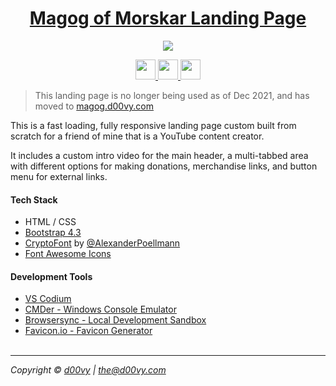 <h1 align="center">
  <a href="https://magog.d00vy.com">
    Magog of Morskar Landing Page
  </a>
</h1>

<p align="center">
  <a href="https://app.netlify.com/sites/magogofmorskar/deploys">
    <img src="https://api.netlify.com/api/v1/badges/f1fe4ea5-01d6-4d4d-853d-ecd94fe45df2/deploy-status">
  </a>
</p>

<p align="center">
  <a href= 'https://github.com/d00vy?tab=repositories&q=&type=&language=html&sort=' >
    <img width ='32px' src ='https://raw.githubusercontent.com/rahulbanerjee26/githubAboutMeGenerator/main/icons/html.svg'> 
  </a>
  <a href= 'https://github.com/d00vy?tab=repositories&q=&type=&language=css&sort=' >
    <img width ='32px' src ='https://raw.githubusercontent.com/rahulbanerjee26/githubAboutMeGenerator/main/icons/css.svg'>
  </a>
    <a href= 'https://github.com/d00vy?tab=repositories&q=&type=&language=bootstrap&sort=' >
    <img width ='32px' src ='https://raw.githubusercontent.com/rahulbanerjee26/githubAboutMeGenerator/main/icons/bootstrap.svg'>
  </a>
</p>

> This landing page is no longer being used as of Dec 2021, and has moved to [magog.d00vy.com](https://magog.d00vy.com/)

This is a fast loading, fully responsive landing page custom built from scratch for a friend of mine that is a YouTube content creator.

It includes a custom intro video for the main header, a multi-tabbed area with different options for making donations, merchandise links, and button menu for external links.

#### Tech Stack

- HTML / CSS
- [Bootstrap 4.3](https://blog.getbootstrap.com/2019/02/11/bootstrap-4-3-0/)
- [CryptoFont](https://github.com/AlexanderPoellmann/CryptoFont) by [@AlexanderPoellmann](https://github.com/AlexanderPoellmann)
- [Font Awesome Icons](https://fontawesome.com/)

#### Development Tools

- [VS Codium](https://vscodium.com/)
- [CMDer - Windows Console Emulator](https://cmder.net/)
- [Browsersync - Local Development Sandbox](https://www.browsersync.io/)
- [Favicon.io - Favicon Generator](https://favicon.io)
  <br/><br/>

---

_Copyright © [d00vy](https://github.com/d00vy) | <the@d00vy.com>_
